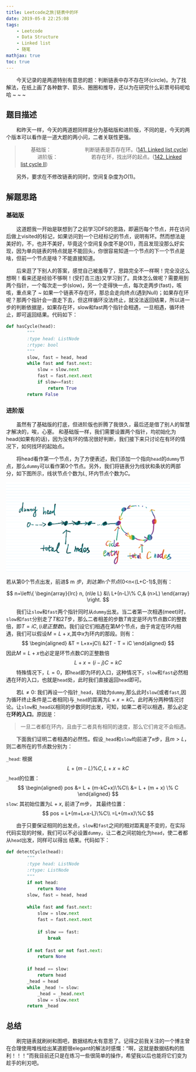 ```yaml
---
title: Leetcode之旅|链表中的环
date: 2019-05-8 22:25:08
tags:
    - Leetcode
    - Data Structure
    - Linked list
    - 随笔
mathjax: true
toc: true
---
```


　　今天记录的是两道特别有意思的题：判断链表中存不存在环(circle)。为了找解法，在纸上画了各种数字、箭头、圈圈和推导，还以为在研究什么彩票号码呢哈哈 ~ ~ ~

## 题目描述

　　和昨天一样，今天的两道题同样是分为基础版和进阶版，不同的是，今天的两个版本可以看作是一道大题的两小问，二者关联性更强。

>　　基础版：
> 　　
> 　　　　判断链表是否存在环。([141. Linked list cycle](https://leetcode.com/problems/linked-list-cycle/description//))
> 　
>　　进阶版：
>　　
>　　　　若存在环，找出环的起点。([142. Linked list cycle II](https://leetcode.com/problems/linked-list-cycle-ii/description/))　　 　 　

　　另外，要求在不修改链表的同时，空间复杂度为$O(1)$。

## 解题思路

### 基础版

　　这道题我一开始是联想到了之前学习DFS的思路，即遍历每个节点，并在访问后做上visited的标记，如果访问到一个已经标记的节点，说明有环。然而想法是美好的，不，也并不美好，毕竟这个空间复杂度不是$O(1)$，而且发现没那么好实现，因为单向链表的特点就是不能回头，你很容易知道一个节点的下一个节点是啥，但前一个节点是啥？不能直接知道。

　　后来逛了下别人的答案，感觉自己被羞辱了，思路完全不一样啊！完全没这么想啊！看来还是经验不够啊！(受打击三连)又学习到了。具体怎么做呢？需要用到两个指针，一个每次走一步(slow)，另一个走得快一点，每次走两步(fast)，咳咳，重点来了 ~ 如果一个链表不存在环，那总会走向终点(遇到Null)；如果存在环呢？那两个指针会一直走下去，但这样循环没法终止，就没法返回结果，所以进一步的判断依据是，如果存在环，slow和fast两个指针会相遇，一旦相遇，循环终止，即可返回结果。代码如下：

```python
def hasCycle(head):
        """
        :type head: ListNode
        :rtype: bool
        """
        slow, fast = head, head
        while fast and fast.next:
            slow = slow.next
            fast = fast.next.next
            if slow==fast:
                return True
        return False
```

### 进阶版

　　虽然有了基础版的打底，但进阶版也折腾了我很久，最后还是借了别人的智慧才解决的，唉，心塞。 和基础版一样，我们需要设置两个指针，均初始化为head(如果有的话)，因为没有环的情况很好判断，我们接下来只讨论在有环的情况下，如何找环的起始点。

　　将head看作第一个节点，为了方便表述，我们添加一个指向`head`的`dummy`节点，那么`dummy`可以看作第0个节点。另外，我们将链表分为线状和条状的两部分，如下图所示，线状节点个数为$L$, 环内节点个数为$C$。



![caption](circled-list/circled.png)



若从第0个节点出发，前进$ m $步，到达第$n$个节点($0<n<(L+C-1)$,则有：

$$
n=\left\{
\begin{array}{lrc}
n, (n\le L) &\\
L+(n-L)\% C,& (n>L) 
\end{array}
\right.
$$



　　我们让`slow`和`fast`两个指针同时从`dummy`出发。当二者第一次相遇(meet)时，`slow`和`fast`分别走了$T$和$2T$步，那么二者相差的步数$T$肯定是环内节点数$C$的整数倍，即$T=iC,(i是正整数)$。我们设它们相遇在第$M$个节点，由于肯定在环内相遇，我们可以假设$M=L+x$,其中$x$为环内的那段。则有：
$$
\begin{aligned}
&T = L+x+jC\\
&2T - T = iC
\end{aligned}
$$
因此$M=L+x$也必定是环节点数$C$的正整数倍
$$
L+x=(i-j)C=kC
$$
　　特殊情况下，$L=0$，即`head`即为环的入口，这种情况下，`slow`和`fast`必然相遇在环的入口，也就是`head`处，此时我们直接返回`head`即可。

　　若$L\ne0$: 我们再设一个指针`_head`，初始为`dummy`,那么此时`slow`(或者`fast`,因为循环终止条件是二者相同)与`_head`的距离为$L+x=kC$。此时再分两种情况讨论。让`slow`和`_head`以相同的步数同时出发，可知，如果二者可以相遇，那么必定在**环的入口**。原因是：

> 一旦二者都在环内，且由于二者具有相同的速度，那么它们肯定不会相遇。

　　下面我们证明二者相遇的必然性。假设`_head`和`slow`均前进了`m`步，且$m>L$，则二者所在的节点数分别为：

`_head`: 根据
$$
L+(m-L)\%C, L+x=kC
$$
`_head`的位置：
$$
\begin{aligned}
pos &= L + (m-kC+x)\%C\\
&= L + (m + x) \% C
\end{aligned}
$$
`slow`: 其初始位置为$L+x$, 前进了$m$步， 其最终位置：
$$
pos = L+(m+L+x-L)\%C\\
=L+(m+x)\%C
$$


　　由于只要保证相同的出发点，`slow`和`fast`之间的相对距离是不变的，在实际代码实现的时候，我们可以不必设置`dummy`，让二者之间初始化为`head`，使二者都从`head`出发，同样可以得出 结果。代码如下：

```python
def detectCycle(head):
        """
        :type head: ListNode
        :rtype: ListNode
        """
        if not head:
            return None
        slow, fast = head, head
        
        while fast and fast.next:
            slow = slow.next
            fast = fast.next.next
            
            if slow == fast:
                break
        
        if not fast or not fast.next:
            return None
        
        if head == slow:
            return head
        _head = head
        while _head != slow:
            _head = _head.next
            slow = slow.next
        return _head
```

## 总结

　　刷完链表就刷树和图吧，数据结构太有意思了。记得之前我关注的一个博主曾在合理使用堆栈给出某道题很elegant的解法时感慨：“啊，这就是数据结构的胜利！！！”而我目前还只是在练习一些很简单的操作，希望我以后也能将它们变为趁手的利刃吧。